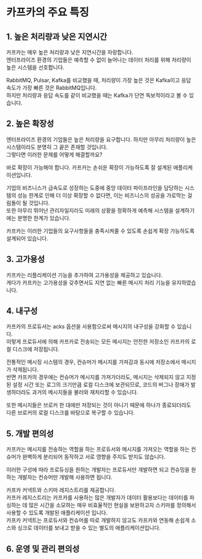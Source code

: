 # 카프카의 주요 특징


## 1. 높은 처리량과 낮은 지연시간

카프카는 매우 높은 처리량과 낮은 지연시간을 자랑합니다.  
엔터프라이즈 환경의 기업들은 예측할 수 없이 늘어나는 데이터 처리를 위해 처리량이 높은 시스템을 선호합니다.  

RabbitMQ, Pulsar, Kafka를 비교했을 때, 처리량이 가장 높은 것은 Kafka이고 응답 속도가 가장 빠른 것은 RabbitMQ입니다.  
하지만 처리량과 응답 속도를 같이 비교했을 때는 Kafka가 단연 독보적이라고 볼 수 있습니다.  

## 2. 높은 확장성  

엔터프라이즈 환경의 기업들은 높은 처리량을 요구합니다. 하지만 아무리 처리량이 높은 시스템이라도 분명히 그 끝은 존재할 것입니다.  
그렇다면 이러한 문제를 어떻게 해결할까요?  

바로 확장이 가능해야 합니다. 카프카는 손쉬운 확장이 가능하도록 잘 설계된 애플리케이션입니다.  

기업의 비즈니스가 급속도로 성장하는 도중에 중앙 데이터 파이프라인을 담당하는 시스템의 성능 한계로 인해 더 이상 확장할 수 없다면, 이는 비즈니스의 성공을 가로막는 걸림돌이 될 것입니다.  
또한 아무리 뛰어난 관리자일지라도 미래의 상황을 정확하게 예측해 시스템을 설계하기에는 분명한 한계가 있습니다.  

카프카는 이러한 기업들의 요구사항들을 충족시켜줄 수 있도록 손쉽게 확장 가능하도록 설계되어 있습니다.  

## 3. 고가용성  

카프카는 리플리케이션 기능을 추가하여 고가용성을 제공하고 있습니다.    
게다가 카프카는 고가용성을 갖추면서도 지연 없는 빠른 메시지 처리 기능을 유지하였습니다.  


## 4. 내구성

카프카의 프로듀서는 acks 옵션을 사용함으로써 메시지의 내구성을 강화할 수 있습니다.  
이렇게 프로듀서에 의해 카프카로 전송되는 모든 메시지는 안전한 저장소인 카프카의 로컬 디스크에 저장됩니다.  

전통적인 메시징 시스템의 경우, 컨슈머가 메시지를 가져감과 동시에 저장소에서 메시지가 삭제됩니다.  
반면 카프카의 경우에는 컨슈머가 메시지를 가져가더라도, 메시지는 삭제되지 않고 지정된 설정 시간 또는 로그의 크기만큼 로컬 디스크에 보관되므로, 코드의 버그나 장애가 발생하더라도 과거의 메시지들을 불러와 재처리할 수 있습니다.  

또한 메시지들은 브로커 한 대에만 저장되는 것이 아니기 때문에 하나가 종료되더라도 다른 브로커의 로컬 디스크를 바탕으로 복구할 수 있습니다.  

## 5. 개발 편의성

카프카는 메시지를 전송하는 역할을 하는 프로듀서와 메시지를 가져오는 역할을 하는 컨슈머가 완벽하게 분리되어 동작하고 서로 영향을 주지도 받지도 않습니다.  

이러한 구성에 따라 프로듀싱을 원하는 개발자는 프로듀서만 개발하면 되고 컨슈밍을 원하는 개발자는 컨슈머만 개발해 사용하면 됩니다.  

카프카 커넥트와 스키마 레지스트리를 제공합니다.  
카프카 레지스트리는 카프카를 사용하는 많은 개발자가 데이터 활용보다는 데이터를 파싱하는 데 많은 시간을 소모하는 매우 비효율적인 현실을 보완하고자 스키마를 정의해서 사용할 수 있도록 개발된 애플리케이션 입니다.  
카프카 커넥트는 프로듀서와 컨슈머를 따로 개발하지 않고도 카프카와 연동해 손쉽게 소스와 싱크로 데이터를 보내고 받을 수 있는 별도의 애플리케이션입니다.  

## 6. 운영 및 관리 편의성  







